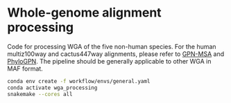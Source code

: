 # Whole-genome alignment processing

Code for processing WGA of the five non-human species. For the human multiz100way and cactus447way alignments, please refer to [GPN-MSA](https://www.nature.com/articles/s41587-024-02511-w) and [PhyloGPN](https://link.springer.com/chapter/10.1007/978-3-031-90252-9_7).
The pipeline should be generally applicable to other WGA in MAF format.

```bash
conda env create -f workflow/envs/general.yaml
conda activate wga_processing
snakemake --cores all
```
